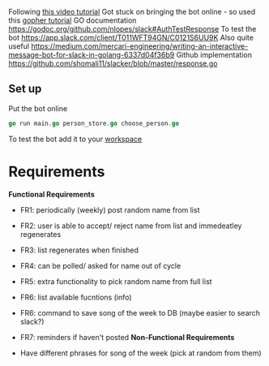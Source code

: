 Following [this video tutorial](https://www.youtube.com/watch?v=zkB_c3cgtd0&t=1186s)
Got stuck on bringing the bot online - so used this [gopher tutorial](https://blog.gopheracademy.com/advent-2017/go-slackbot/)
GO documentation https://godoc.org/github.com/nlopes/slack#AuthTestResponse
To test the bot https://app.slack.com/client/T011WFT94GN/C0121S6UU9K 
Also quite useful https://medium.com/mercari-engineering/writing-an-interactive-message-bot-for-slack-in-golang-6337d04f36b9
Github implementation https://github.com/shomali11/slacker/blob/master/response.go


## Set up

Put the bot online 

```go
go run main.go person_store.go choose_person.go 
```

To test the bot add it to your [workspace](https://app.slack.com/client/T011WFT94GN/C0121S6UU9K)

# Requirements
**Functional Requirements**
- FR1: periodically (weekly) post random name from list
- FR2: user is able to accept/ reject name from list and immedeatley regenerates
- FR3: list regenerates when finished 
- FR4: can be polled/ asked for name out of cycle
- FR5: extra functionality to pick random name from full list
- FR6: list available fucntions (info)

- FR6: command to save song of the week to DB (maybe easier to search slack?)
- FR7: reminders if haven't posted
**Non-Functional Requirements**
- Have different phrases for song of the week (pick at random from them)
